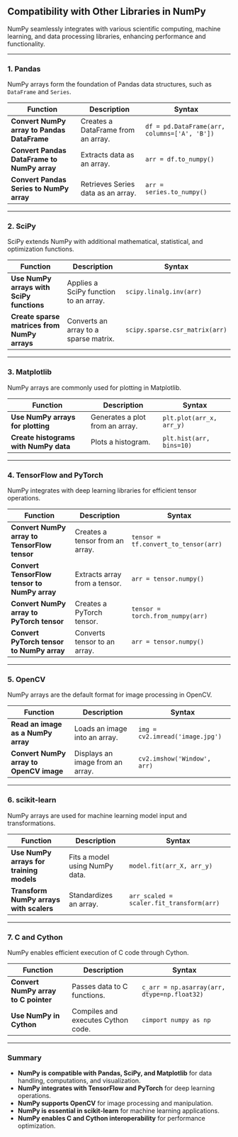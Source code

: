 ## **Compatibility with Other Libraries in NumPy**  

NumPy seamlessly integrates with various scientific computing, machine learning, and data processing libraries, enhancing performance and functionality.  

---

### **1. Pandas**  
NumPy arrays form the foundation of Pandas data structures, such as `DataFrame` and `Series`.  

| Function | Description | Syntax |
|----------|-------------|--------|
| **Convert NumPy array to Pandas DataFrame** | Creates a DataFrame from an array. | `df = pd.DataFrame(arr, columns=['A', 'B'])` |
| **Convert Pandas DataFrame to NumPy array** | Extracts data as an array. | `arr = df.to_numpy()` |
| **Convert Pandas Series to NumPy array** | Retrieves Series data as an array. | `arr = series.to_numpy()` |

---

### **2. SciPy**  
SciPy extends NumPy with additional mathematical, statistical, and optimization functions.  

| Function | Description | Syntax |
|----------|-------------|--------|
| **Use NumPy arrays with SciPy functions** | Applies a SciPy function to an array. | `scipy.linalg.inv(arr)` |
| **Create sparse matrices from NumPy arrays** | Converts an array to a sparse matrix. | `scipy.sparse.csr_matrix(arr)` |

---

### **3. Matplotlib**  
NumPy arrays are commonly used for plotting in Matplotlib.  

| Function | Description | Syntax |
|----------|-------------|--------|
| **Use NumPy arrays for plotting** | Generates a plot from an array. | `plt.plot(arr_x, arr_y)` |
| **Create histograms with NumPy data** | Plots a histogram. | `plt.hist(arr, bins=10)` |

---

### **4. TensorFlow and PyTorch**  
NumPy integrates with deep learning libraries for efficient tensor operations.  

| Function | Description | Syntax |
|----------|-------------|--------|
| **Convert NumPy array to TensorFlow tensor** | Creates a tensor from an array. | `tensor = tf.convert_to_tensor(arr)` |
| **Convert TensorFlow tensor to NumPy array** | Extracts array from a tensor. | `arr = tensor.numpy()` |
| **Convert NumPy array to PyTorch tensor** | Creates a PyTorch tensor. | `tensor = torch.from_numpy(arr)` |
| **Convert PyTorch tensor to NumPy array** | Converts tensor to an array. | `arr = tensor.numpy()` |

---

### **5. OpenCV**  
NumPy arrays are the default format for image processing in OpenCV.  

| Function | Description | Syntax |
|----------|-------------|--------|
| **Read an image as a NumPy array** | Loads an image into an array. | `img = cv2.imread('image.jpg')` |
| **Convert NumPy array to OpenCV image** | Displays an image from an array. | `cv2.imshow('Window', arr)` |

---

### **6. scikit-learn**  
NumPy arrays are used for machine learning model input and transformations.  

| Function | Description | Syntax |
|----------|-------------|--------|
| **Use NumPy arrays for training models** | Fits a model using NumPy data. | `model.fit(arr_X, arr_y)` |
| **Transform NumPy arrays with scalers** | Standardizes an array. | `arr_scaled = scaler.fit_transform(arr)` |

---

### **7. C and Cython**  
NumPy enables efficient execution of C code through Cython.  

| Function | Description | Syntax |
|----------|-------------|--------|
| **Convert NumPy array to C pointer** | Passes data to C functions. | `c_arr = np.asarray(arr, dtype=np.float32)` |
| **Use NumPy in Cython** | Compiles and executes Cython code. | `cimport numpy as np` |

---

### **Summary**  
- **NumPy is compatible with Pandas, SciPy, and Matplotlib** for data handling, computations, and visualization.  
- **NumPy integrates with TensorFlow and PyTorch** for deep learning operations.  
- **NumPy supports OpenCV** for image processing and manipulation.  
- **NumPy is essential in scikit-learn** for machine learning applications.  
- **NumPy enables C and Cython interoperability** for performance optimization.